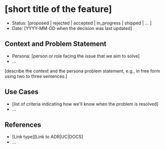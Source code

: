 # [short title of the feature]

* Status: [proposed | rejected | accepted | in_progress | shipped | … ]
* Date: [YYYY-MM-DD when the decision was last updated] <!-- optional -->

## Context and Problem Statement

* Persona: [person or role facing the issue that we aim to solve]
* … <!-- numbers of persona can vary -->

[describe the context and the persona problem statement, e.g., in free form using two to three sentences.]

## Use Cases <!-- optional -->

* [list of criteria indicating how we'll know when the problem is resolved]
* … <!-- numbers of criteria can vary -->

## References <!-- optional -->

* [Link type][Link to ADR|UC|DOCS] <!-- example: Refined by [ADR-0005](0005-example.md) -->
* … <!-- numbers of links can vary -->

